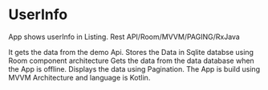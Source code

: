 # UserInfo
App shows userInfo in Listing. Rest API/Room/MVVM/PAGING/RxJava

It gets the data from the demo Api.
Stores the Data in Sqlite databse using Room component architecture
Gets the data from the data database when the App is offline.
Displays the data using Pagination.
The App is build using MVVM Architecture and language is Kotlin.

